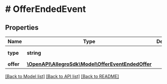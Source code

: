 # # OfferEndedEvent

## Properties

Name | Type | Description | Notes
------------ | ------------- | ------------- | -------------
**type** | **string** |  | [default to 'OFFER_ENDED']
**offer** | [**\OpenAPI\AllegroSdk\Model\OfferEventEndedOffer**](OfferEventEndedOffer.md) |  |

[[Back to Model list]](../../README.md#models) [[Back to API list]](../../README.md#endpoints) [[Back to README]](../../README.md)
